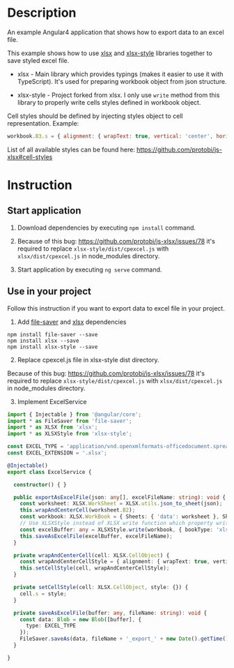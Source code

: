# Description

An example Angular4 application that shows how to export data to an excel file.

This example shows how to use [xlsx](https://github.com/SheetJS/js-xlsx) and [xlsx-style](https://github.com/protobi/js-xlsx) libraries together to save styled excel file.

* xlsx - Main library which provides typings (makes it easier to use it with TypeScript). It's used for preparing workbook object from json structure.

* xlsx-style - Project forked from xlsx. I only use `write` method from this library to properly write cells styles defined in workbook object.

Cell styles should be defined by injecting styles object to cell representation. Example:

```javascript
workbook.B3.s = { alignment: { wrapText: true, vertical: 'center', horizontal: 'center' } }
```

List of all available styles can be found here: https://github.com/protobi/js-xlsx#cell-styles

# Instruction

## Start application

1. Download dependencies by executing `npm install` command.

2. Because of this bug: https://github.com/protobi/js-xlsx/issues/78 it's required to replace `xlsx-style/dist/cpexcel.js` with `xlsx/dist/cpexcel.js` in node_modules directory.

3. Start application by executing `ng serve` command.

## Use in your project

Follow this instruction if you want to export data to excel file in your project.

1. Add [file-saver](https://www.npmjs.com/package/file-saver) and [xlsx](https://www.npmjs.com/package/xlsx) dependencies
```
npm install file-saver --save
npm install xlsx --save
npm install xlsx-style --save
```

2. Replace cpexcel.js file in xlsx-style dist directory.

Because of this bug: https://github.com/protobi/js-xlsx/issues/78 it's required to replace `xlsx-style/dist/cpexcel.js` with `xlsx/dist/cpexcel.js` in node_modules directory.

3. Implement ExcelService

```typescript
import { Injectable } from '@angular/core';
import * as FileSaver from 'file-saver';
import * as XLSX from 'xlsx';
import * as XLSXStyle from 'xlsx-style';

const EXCEL_TYPE = 'application/vnd.openxmlformats-officedocument.spreadsheetml.sheet;charset=UTF-8';
const EXCEL_EXTENSION = '.xlsx';

@Injectable()
export class ExcelService {

  constructor() { }

  public exportAsExcelFile(json: any[], excelFileName: string): void {
    const worksheet: XLSX.WorkSheet = XLSX.utils.json_to_sheet(json);
    this.wrapAndCenterCell(worksheet.B2);
    const workbook: XLSX.WorkBook = { Sheets: { 'data': worksheet }, SheetNames: ['data'] };
    // Use XLSXStyle instead of XLSX write function which property writes cell styles.
    const excelBuffer: any = XLSXStyle.write(workbook, { bookType: 'xlsx', type: 'buffer' });
    this.saveAsExcelFile(excelBuffer, excelFileName);
  }

  private wrapAndCenterCell(cell: XLSX.CellObject) {
    const wrapAndCenterCellStyle = { alignment: { wrapText: true, vertical: 'center', horizontal: 'center' } };
    this.setCellStyle(cell, wrapAndCenterCellStyle);
  }

  private setCellStyle(cell: XLSX.CellObject, style: {}) {
    cell.s = style;
  }

  private saveAsExcelFile(buffer: any, fileName: string): void {
    const data: Blob = new Blob([buffer], {
      type: EXCEL_TYPE
    });
    FileSaver.saveAs(data, fileName + '_export_' + new Date().getTime() + EXCEL_EXTENSION);
  }

}
```